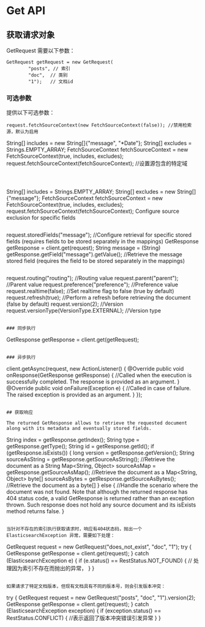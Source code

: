 
# Get API

## 获取请求对象

GetRequest 需要以下参数：

```
GetRequest getRequest = new GetRequest(
        "posts", // 索引
        "doc",  // 类别
        "1");   // 文档id
```

### 可选参数

提供以下可选参数：

```
request.fetchSourceContext(new FetchSourceContext(false)); //禁用检索源，默认为启用

```
String[] includes = new String[]{"message", "*Date"};
String[] excludes = Strings.EMPTY_ARRAY;
FetchSourceContext fetchSourceContext = new FetchSourceContext(true, includes, excludes);
request.fetchSourceContext(fetchSourceContext); //设置源包含的特定域

```



```
String[] includes = Strings.EMPTY_ARRAY;
String[] excludes = new String[]{"message"};
FetchSourceContext fetchSourceContext = new FetchSourceContext(true, includes, excludes);
request.fetchSourceContext(fetchSourceContext);
Configure source exclusion for specific fields
```

```
request.storedFields("message");  //Configure retrieval for specific stored fields (requires fields to be stored separately in the mappings)
GetResponse getResponse = client.get(request);
String message = (String) getResponse.getField("message").getValue();  //Retrieve the message stored field (requires the field to be stored separately in the mappings)
```
```
request.routing("routing");  //Routing value
request.parent("parent"); //Parent value
request.preference("preference"); //Preference value
request.realtime(false); //Set realtime flag to false (true by default)
request.refresh(true); //Perform a refresh before retrieving the document (false by default)
request.version(2); //Version
request.versionType(VersionType.EXTERNAL);  //Version type
```

### 同步执行

```
GetResponse getResponse = client.get(getRequest);
```

### 异步执行

```
client.getAsync(request, new ActionListener<GetResponse>() {
    @Override
    public void onResponse(GetResponse getResponse) {
//Called when the execution is successfully completed. The response is provided as an argument.
    }
    @Override
    public void onFailure(Exception e) {
//Called in case of failure. The raised exception is provided as an argument.
    }
});
```

## 获取响应

The returned GetResponse allows to retrieve the requested document along with its metadata and eventually stored fields.

```
String index = getResponse.getIndex();
String type = getResponse.getType();
String id = getResponse.getId();
if (getResponse.isExists()) {
    long version = getResponse.getVersion();
    String sourceAsString = getResponse.getSourceAsString(); //Retrieve the document as a String
    Map<String, Object> sourceAsMap = getResponse.getSourceAsMap(); //Retrieve the document as a Map<String, Object>
    byte[] sourceAsBytes = getResponse.getSourceAsBytes();  //Retrieve the document as a byte[]
} else {
//Handle the scenario where the document was not found. Note that although the returned response has 404 status code, a valid GetResponse is returned rather than an exception thrown. Such response does not hold any source document and its isExists method returns false.
}
```

当针对不存在的索引执行获取请求时，响应有404状态码，抛出一个 ElasticsearchException 异常，需要如下处理：

```
GetRequest request = new GetRequest("does_not_exist", "doc", "1");
try {
    GetResponse getResponse = client.get(request);
} catch (ElasticsearchException e) {
    if (e.status() == RestStatus.NOT_FOUND) {
        // 处理因为索引不存在而抛出的异常，
    }
}
```

如果请求了特定文档版本，但现有文档具有不同的版本号，则会引发版本冲突：

```
try {
    GetRequest request = new GetRequest("posts", "doc", "1").version(2);
    GetResponse getResponse = client.get(request);
} catch (ElasticsearchException exception) {
    if (exception.status() == RestStatus.CONFLICT) {
        //表示返回了版本冲突错误引发异常
    }
}
```